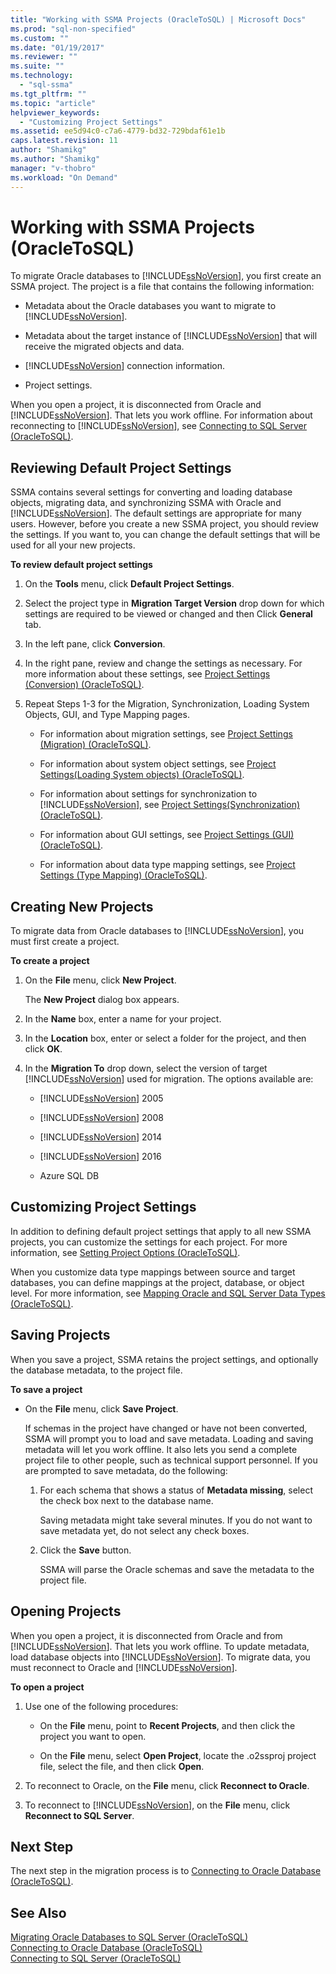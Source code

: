 ```yaml
---
title: "Working with SSMA Projects (OracleToSQL) | Microsoft Docs"
ms.prod: "sql-non-specified"
ms.custom: ""
ms.date: "01/19/2017"
ms.reviewer: ""
ms.suite: ""
ms.technology: 
  - "sql-ssma"
ms.tgt_pltfrm: ""
ms.topic: "article"
helpviewer_keywords: 
  - "Customizing Project Settings"
ms.assetid: ee5d94c0-c7a6-4779-bd32-729bdaf61e1b
caps.latest.revision: 11
author: "Shamikg"
ms.author: "Shamikg"
manager: "v-thobro"
ms.workload: "On Demand"
---
```

# Working with SSMA Projects (OracleToSQL)
To migrate Oracle databases to [!INCLUDE[ssNoVersion](../../includes/ssnoversion_md.md)], you first create an SSMA project. The project is a file that contains the following information:  
  
-   Metadata about the Oracle databases you want to migrate to [!INCLUDE[ssNoVersion](../../includes/ssnoversion_md.md)].  
  
-   Metadata about the target instance of [!INCLUDE[ssNoVersion](../../includes/ssnoversion_md.md)] that will receive the migrated objects and data.  
  
-   [!INCLUDE[ssNoVersion](../../includes/ssnoversion_md.md)] connection information.  
  
-   Project settings.  
  
When you open a project, it is disconnected from Oracle and [!INCLUDE[ssNoVersion](../../includes/ssnoversion_md.md)]. That lets you work offline. For information about reconnecting to [!INCLUDE[ssNoVersion](../../includes/ssnoversion_md.md)], see [Connecting to SQL Server &#40;OracleToSQL&#41;](../../ssma/oracle/connecting-to-sql-server-oracletosql.md).  
  
## Reviewing Default Project Settings  
SSMA contains several settings for converting and loading database objects, migrating data, and synchronizing SSMA with Oracle and [!INCLUDE[ssNoVersion](../../includes/ssnoversion_md.md)]. The default settings are appropriate for many users. However, before you create a new SSMA project, you should review the settings. If you want to, you can change the default settings that will be used for all your new projects.  
  
**To review default project settings**  
  
1.  On the **Tools** menu, click **Default Project Settings**.  
  
2.  Select the project type in **Migration Target Version** drop down for which settings are required to be viewed or changed and then Click **General** tab.  
  
3.  In the left pane, click **Conversion**.  
  
4.  In the right pane, review and change the settings as necessary. For more information about these settings, see [Project Settings &#40;Conversion&#41; &#40;OracleToSQL&#41;](../../ssma/oracle/project-settings-conversion-oracletosql.md).  
  
5.  Repeat Steps 1-3 for the Migration, Synchronization, Loading System Objects, GUI, and Type Mapping pages.  
  
    -   For information about migration settings, see [Project Settings &#40;Migration&#41; &#40;OracleToSQL&#41;](../../ssma/oracle/project-settings-migration-oracletosql.md).  
  
    -   For information about system object settings, see [Project Settings&#40;Loading System objects&#41; &#40;OracleToSQL&#41;](../../ssma/oracle/project-settings-loading-system-objects-oracletosql.md).  
  
    -   For information about settings for synchronization to [!INCLUDE[ssNoVersion](../../includes/ssnoversion_md.md)], see [Project Settings&#40;Synchronization&#41; &#40;OracleToSQL&#41;](../../ssma/oracle/project-settings-synchronization-oracletosql.md).  
  
    -   For information about GUI settings, see [Project Settings &#40;GUI&#41; &#40;OracleToSQL&#41;](../../ssma/oracle/project-settings-gui-oracletosql.md).  
  
    -   For information about data type mapping settings, see [Project Settings &#40;Type Mapping&#41; &#40;OracleToSQL&#41;](../../ssma/oracle/project-settings-type-mapping-oracletosql.md).  
  
## Creating New Projects  
To migrate data from Oracle databases to [!INCLUDE[ssNoVersion](../../includes/ssnoversion_md.md)], you must first create a project.  
  
**To create a project**  
  
1.  On the **File** menu, click **New Project**.  
  
    The **New Project** dialog box appears.  
  
2.  In the **Name** box, enter a name for your project.  
  
3.  In the **Location** box, enter or select a folder for the project, and then click **OK**.  
  
4.  In the **Migration To** drop down, select the version of target [!INCLUDE[ssNoVersion](../../includes/ssnoversion_md.md)] used for migration. The options available are:  
  
    -   [!INCLUDE[ssNoVersion](../../includes/ssnoversion_md.md)] 2005  
  
    -   [!INCLUDE[ssNoVersion](../../includes/ssnoversion_md.md)] 2008  
  
    -   [!INCLUDE[ssNoVersion](../../includes/ssnoversion_md.md)] 2014  
  
    -   [!INCLUDE[ssNoVersion](../../includes/ssnoversion_md.md)] 2016  
  
    -   Azure SQL DB  
  
## Customizing Project Settings  
In addition to defining default project settings that apply to all new SSMA projects, you can customize the settings for each project. For more information, see [Setting Project Options &#40;OracleToSQL&#41;](../../ssma/oracle/setting-project-options-oracletosql.md).  
  
When you customize data type mappings between source and target databases, you can define mappings at the project, database, or object level. For more information, see [Mapping Oracle and SQL Server Data Types &#40;OracleToSQL&#41;](../../ssma/oracle/mapping-oracle-and-sql-server-data-types-oracletosql.md).  
  
## Saving Projects  
When you save a project, SSMA retains the project settings, and optionally the database metadata, to the project file.  
  
**To save a project**  
  
-   On the **File** menu, click **Save Project**.  
  
    If schemas in the project have changed or have not been converted, SSMA will prompt you to load and save metadata. Loading and saving metadata will let you work offline. It also lets you send a complete project file to other people, such as technical support personnel. If you are prompted to save metadata, do the following:  
  
    1.  For each schema that shows a status of **Metadata missing**, select the check box next to the database name.  
  
        Saving metadata might take several minutes. If you do not want to save metadata yet, do not select any check boxes.  
  
    2.  Click the **Save** button.  
  
        SSMA will parse the Oracle schemas and save the metadata to the project file.  
  
## Opening Projects  
When you open a project, it is disconnected from Oracle and from [!INCLUDE[ssNoVersion](../../includes/ssnoversion_md.md)]. That lets you work offline. To update metadata, load database objects into [!INCLUDE[ssNoVersion](../../includes/ssnoversion_md.md)]. To migrate data, you must reconnect to Oracle and [!INCLUDE[ssNoVersion](../../includes/ssnoversion_md.md)].  
  
**To open a project**  
  
1.  Use one of the following procedures:  
  
    -   On the **File** menu, point to **Recent Projects**, and then click the project you want to open.  
  
    -   On the **File** menu, select **Open Project**, locate the .o2ssproj project file, select the file, and then click **Open**.  
  
2.  To reconnect to Oracle, on the **File** menu, click **Reconnect to Oracle**.  
  
3.  To reconnect to [!INCLUDE[ssNoVersion](../../includes/ssnoversion_md.md)], on the **File** menu, click **Reconnect to SQL Server**.  
  
## Next Step  
The next step in the migration process is to [Connecting to Oracle Database (OracleToSQL)](http://msdn.microsoft.com/en-us/e276cdbf-3ebc-4ba8-b40d-a7a42befa2b6).  
  
## See Also  
[Migrating Oracle Databases to SQL Server &#40;OracleToSQL&#41;](../../ssma/oracle/migrating-oracle-databases-to-sql-server-oracletosql.md)  
[Connecting to Oracle Database &#40;OracleToSQL&#41;](../../ssma/oracle/connecting-to-oracle-database-oracletosql.md)  
[Connecting to SQL Server &#40;OracleToSQL&#41;](../../ssma/oracle/connecting-to-sql-server-oracletosql.md)  
  
